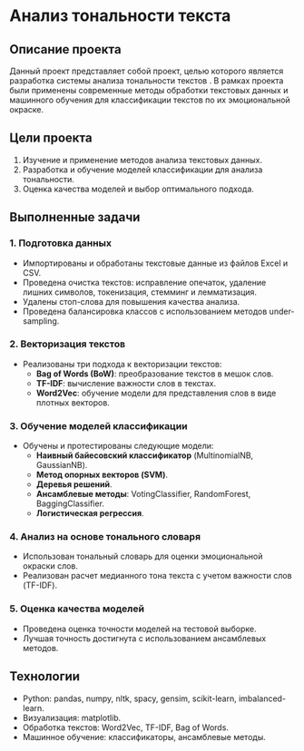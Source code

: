 # Анализ тональности текста

## Описание проекта

Данный проект представляет собой проект, целью которого является разработка системы анализа тональности текстов . В рамках проекта были применены современные методы обработки текстовых данных и машинного обучения для классификации текстов по их эмоциональной окраске.

## Цели проекта

1. Изучение и применение методов анализа текстовых данных.
2. Разработка и обучение моделей классификации для анализа тональности.
3. Оценка качества моделей и выбор оптимального подхода.

## Выполненные задачи

### 1. Подготовка данных

- Импортированы и обработаны текстовые данные из файлов Excel и CSV.
- Проведена очистка текстов: исправление опечаток, удаление лишних символов, токенизация, стемминг и лемматизация.
- Удалены стоп-слова для повышения качества анализа.
- Проведена балансировка классов с использованием методов under-sampling.

### 2. Векторизация текстов

- Реализованы три подхода к векторизации текстов:
  - **Bag of Words (BoW)**: преобразование текстов в мешок слов.
  - **TF-IDF**: вычисление важности слов в текстах.
  - **Word2Vec**: обучение модели для представления слов в виде плотных векторов.

### 3. Обучение моделей классификации

- Обучены и протестированы следующие модели:
  - **Наивный байесовский классификатор** (MultinomialNB, GaussianNB).
  - **Метод опорных векторов (SVM)**.
  - **Деревья решений**.
  - **Ансамблевые методы**: VotingClassifier, RandomForest, BaggingClassifier.
  - **Логистическая регрессия**.

### 4. Анализ на основе тонального словаря

- Использован тональный словарь для оценки эмоциональной окраски слов.
- Реализован расчет медианного тона текста с учетом важности слов (TF-IDF).

### 5. Оценка качества моделей

- Проведена оценка точности моделей на тестовой выборке.
- Лучшая точность достигнута с использованием ансамблевых методов.

## Технологии

- Python: pandas, numpy, nltk, spacy, gensim, scikit-learn, imbalanced-learn.
- Визуализация: matplotlib.
- Обработка текстов: Word2Vec, TF-IDF, Bag of Words.
- Машинное обучение: классификаторы, ансамблевые методы.

